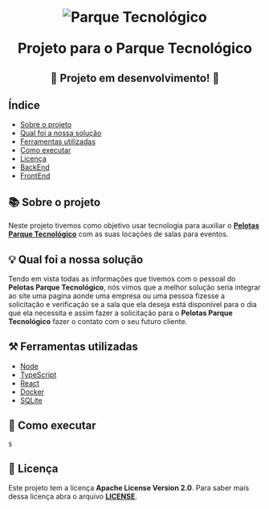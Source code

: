 <h1 align="center">
  <img alt="Parque Tecnológico" title="Parque Tecnológico" src="https://cdn.discordapp.com/attachments/900946220971868193/1050926126115082280/logo.png">
  <p>Projeto para o Parque Tecnológico</p>
</h1>

<h2 align="center">🚧 Projeto em desenvolvimento! 🚧</h2>

<h2>Índice</h2>

- [Sobre o projeto](#-Sobre-o-projeto)
- [Qual foi a nossa solução](#-Qual-foi-a-nossa-solução)
- [Ferramentas utilizadas](#-Ferramentas-utilizadas)
- [Como executar](#-Como-executar)
- [Licença](#-Licença)
- [BackEnd](./backEnd/)
- [FrontEnd](./backEnd/)


<!-- Vamos colocar um GIF -->
<!-- <h1 align="center">
  <img alt="Parque Tecnológico" title="Parque Tecnológico" src="https://cdn.discordapp.com/attachments/900946220971868193/1050926126115082280/logo.png">
</h1> -->

<h2>📚 Sobre o projeto</h2>

Neste projeto tivemos como objetivo usar tecnologia para auxiliar
o **[Pelotas Parque Tecnológico](https://pelotasparquetecnologico.com.br/)**
com as suas locações de salas para eventos.

<h2>💡 Qual foi a nossa solução</h2>

Tendo em vista todas as informações que tivemos com o pessoal do
**Pelotas Parque Tecnológico**, nós vimos que a melhor solução seria integrar ao
site uma pagina aonde uma empresa ou uma pessoa fizesse a solicitação e
verificação se a sala que ela deseja está disponível para o dia que ela
necessita e assim fazer a solicitação para o **Pelotas Parque Tecnológico**
fazer o contato com o seu futuro cliente.

<h2>⚒️ Ferramentas utilizadas</h2>

- [Node](https://nodejs.org/en/)
- [TypeScript](https://www.typescriptlang.org/)
- [React](https://pt-br.reactjs.org/)
- [Docker](https://www.docker.com/)
- [SQLite](https://www.sqlite.org/index.html)

<h2>🏁 Como executar</h2>

```shell
$
```

<h2>📖 Licença</h2>

Este projeto tem a licença **Apache License Version 2.0**. Para saber mais dessa
licença abra o arquivo **[LICENSE](./LICENSE)**.
